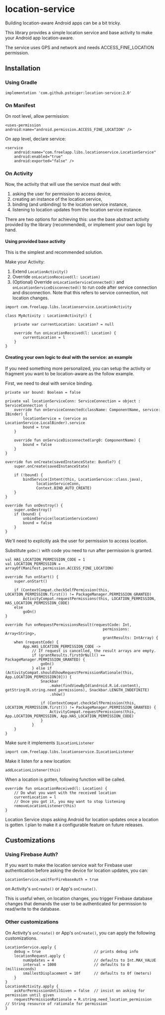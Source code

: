 # location-service

Building location-aware Android apps can be a bit tricky.

This library provides a simple location service and base activity to make your Android app location-aware.

The service uses GPS and network and needs ACCESS_FINE_LOCATION permission.

## Installation

### Using Gradle

```
implementation 'com.github.psteiger:location-service:2.0'
```

### On Manifest

On root level, allow permission:

```
<uses-permission android:name="android.permission.ACCESS_FINE_LOCATION" />
```

On app level, declare service:

```
<service
    android:name="com.freelapp.libs.locationservice.LocationService"
    android:enabled="true"
    android:exported="false" />
```

### On Activity

Now, the activity that will use the service must deal with:

1. asking the user for permission to access device, 
2. creating an instance of the location service, 
3. binding (and unbinding) to the location service instance,
4. listening to location updates from the location service instance.

There are two options for achieving this: use the base abstract activity provided by the library (recommended), or implement your own logic by hand.

#### Using provided base activity

This is the simplest and recommended solution.

Make your Activity:

1. Extend `LocationActivity()`
2. Override `onLocationReceived(l: Location)`
3. (Optional) Override `onLocationServiceConnected()` and `onLocationServiceDisconnected()` to run code after service connection and disconnection. Note that this refers to service connection, not location changes.

```
import com.freelapp.libs.locationservice.LocationActivity

class MyActivity : LocationActivity() {

    private var currentLocation: Location? = null
    
    override fun onLocationReceived(l: Location) {
        currentLocation = l
    }
}
```

#### Creating your own logic to deal with the service: an example

If you need something more personalized, you can setup the activity or fragment you want to be location-aware as the follow example.

First, we need to deal with service binding.

```
private var bound: Boolean = false

private val locationServiceConn: ServiceConnection = object : ServiceConnection {
    override fun onServiceConnected(className: ComponentName, service: IBinder) {
        locationService = (service as LocationService.LocalBinder).service
        bound = true
    }

    override fun onServiceDisconnected(arg0: ComponentName) {
        bound = false
    }
}

override fun onCreate(savedInstanceState: Bundle?) {
    super.onCreate(savedInstanceState)

    if (!bound) {
        bindService(Intent(this, LocationService::class.java), 
              locationServiceConn, 
              Context.BIND_AUTO_CREATE)
    }
}

override fun onDestroy() {
    super.onDestroy()
    if (bound) {
        unbindService(locationServiceConn)
        bound = false
    }
}
```

We'll need to explicitly ask the user for permission to access location.

Substitute `goOn()` with code you need to run after permission is granted.

```
val HAS_LOCATION_PERMISSION_CODE = 1
val LOCATION_PERMISSION = arrayOf(Manifest.permission.ACCESS_FINE_LOCATION)

override fun onStart() {
    super.onStart()

    if (ContextCompat.checkSelfPermission(this, LOCATION_PERMISSION.first()) != PackageManager.PERMISSION_GRANTED)
        ActivityCompat.requestPermissions(this, LOCATION_PERMISSION, HAS_LOCATION_PERMISSION_CODE)
    else
        goOn()
}

override fun onRequestPermissionsResult(requestCode: Int,
                                            permissions: Array<String>,
                                            grantResults: IntArray) {
    when (requestCode) {
        App.HAS_LOCATION_PERMISSION_CODE ->
            // If request is cancelled, the result arrays are empty.
            if (grantResults.firstOrNull() == PackageManager.PERMISSION_GRANTED) {
                goOn()
            } else if (ActivityCompat.shouldShowRequestPermissionRationale(this, App.LOCATION_PERMISSION[0])) {
                Snackbar
                    .make(findViewById(android.R.id.content), getString(R.string.need_permissions), Snackbar.LENGTH_INDEFINITE)
                    .show()

                if (ContextCompat.checkSelfPermission(this, LOCATION_PERMISSION.first()) != PackageManager.PERMISSION_GRANTED) {
                    ActivityCompat.requestPermissions(this, App.LOCATION_PERMISSION, App.HAS_LOCATION_PERMISSION_CODE)
                }
            }
    }
}
```

Make sure it implements `ILocationListener`

```
import com.freelapp.libs.locationservice.ILocationListener
```

Make it listen for a new location:

```
addLocationListener(this)
```

When a location is gotten, following function will be called.

```
override fun onLocationReceived(l: Location) {
    // Do what you want with the received location
    currentLocation = l
    // Once you got it, you may want to stop listening
    removeLocationListener(this)
}
```

Location Service stops asking Android for location updates once a location is gotten. I plan to make it a configurable feature on future releases.

## Customizations

### Using Firebase Auth?

If you want to make the location service wait for Firebase user authentication before asking the device for location updates, you can:

```
LocationService.waitForFirebaseAuth = true
```

on Activity's `onCreate()` or App's `onCreate()`.

This is useful when, on location changes, you trigger Firebase database changes that demands the user to be authenticated for permission to read/write to the database.

### Other customizations

On Activity's `onCreate()` or App's `onCreate()`, you can apply the following customizations.

```
LocationService.apply {
    debug = true                        // prints debug info
    locationRequest.apply {
        numUpdates = 4                  // defaults to Int.MAX_VALUE
        interval = 1000                 // defaults to 0 (milliseconds)
        smallestDisplacement = 10f      // defaults to 0f (meters)
    }
}
LocationActivity.apply {
    askForPermissionUntilGiven = false  // insist on asking for permission until given
    requestPermissionRationale = R.string.need_location_permission      // String resource of rationale for permission
}
```

